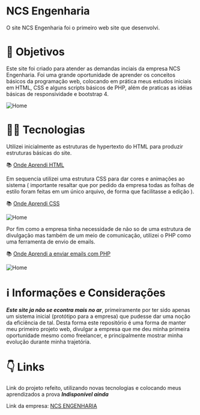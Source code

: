 # NCS Engenharia 
O site NCS Engenharia foi o primeiro web site que desenvolvi.


# 🎯 Objetivos
Este site foi criado para atender as demandas inciais da empresa NCS Engenharia. Foi uma grande oportunidade de aprender os conceitos básicos da programação web, colocando em prática meus estudos iniciais em HTML, CSS e alguns scripts básicos de PHP, além de praticas as idéias básicas de responsividade e bootstrap 4.

![Home](https://github.com/RafaelLucasP/NCS-Engenharia/blob/master/git-images/home.png)

# 🧑‍💻 Tecnologias
Utilizei inicialmente as estruturas de hypertexto do HTML para produzir estruturas básicas do site. 

:books: [Onde Aprendi HTML](https://developer.mozilla.org/pt-BR/docs/Web/HTML)

Em sequencia utilizei uma estrutura CSS para dar cores e animações ao sistema ( importante resaltar que por pedido da empresa todas as folhas de estilo foram feitas em um único arquivo, de forma que facilitasse a edição ).

:books: [Onde Aprendi CSS](https://developer.mozilla.org/pt-BR/docs/Web/CSS)

![Home](https://github.com/RafaelLucasP/NCS-Engenharia/blob/master/git-images/sobre.png)

Por fim como a empresa tinha necessidade de não so de uma estrutura de divulgação mas também de um meio de comunicação, utilizei o PHP como uma ferramenta de envio de emails.

:books: [Onde Aprendi a enviar emails com PHP](https://www.devmedia.com.br/enviando-email-com-php/37216#:~:text=Criando%20o%20c%C3%B3digo%20PHP%20de%20envio%20de%20email&text=%2F%2Fenviar%20%2F%2F%20emails%20para,%5Cn%22%3B%20%24headers%20.)

![Home](https://github.com/RafaelLucasP/NCS-Engenharia/blob/master/git-images/email.png)

# ℹ️ Informações e Considerações 

***Este site ja não se econtra mais no ar***, primeiramente por ter sido apenas um sistema inicial (protótipo para a empresa) que pudesse dar uma noção da eficiência de tal. Desta forma este repositório é uma forma de manter meu primeiro projeto web, divulgar a empresa que me deu minha primeira oportunidade mesmo como freelancer, e principalmente mostrar minha evolução durante minha trajetória.

# 👇 Links
Link do projeto refeito, utilizando novas tecnologias e colocando meus aprendizados a prova ***Indisponível ainda***

Link da empresa: [NCS ENGENHARIA](http://www.ncsengenharia.com/)
